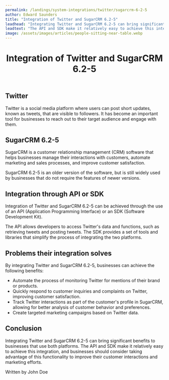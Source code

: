 ```yaml
---
permalink: /landings/system-integrations/twitter/sugarcrm-6-2-5
author: Edward Saunders
title: "Integration of Twitter and SugarCRM 6.2-5"
leadhead: "Integrating Twitter and SugarCRM 6.2-5 can bring significant benefits to businesses that use both platforms"
leadtext: "The API and SDK make it relatively easy to achieve this integration, and businesses should consider taking advantage of this functionality to improve their customer interactions and marketing efforts."
image: /assets/images/articles/people-sitting-near-table.webp
---
```

<div class="arttext">	<header>
		<h1>Integration of Twitter and SugarCRM 6.2-5</h1>
	</header>
	<main>
		<section>
			<h2>Twitter</h2>
			<p>Twitter is a social media platform where users can post short updates, known as tweets, that are visible to followers. It has become an important tool for businesses to reach out to their target audience and engage with them.</p>
		</section>
		<section>
			<h2>SugarCRM 6.2-5</h2>
			<p>SugarCRM is a customer relationship management (CRM) software that helps businesses manage their interactions with customers, automate marketing and sales processes, and improve customer satisfaction.</p>
			<p>SugarCRM 6.2-5 is an older version of the software, but is still widely used by businesses that do not require the features of newer versions.</p>
		</section>
		<section>
			<h2>Integration through API or SDK</h2>
			<p>Integration of Twitter and SugarCRM 6.2-5 can be achieved through the use of an API (Application Programming Interface) or an SDK (Software Development Kit).</p>
			<p>The API allows developers to access Twitter's data and functions, such as retrieving tweets and posting tweets. The SDK provides a set of tools and libraries that simplify the process of integrating the two platforms.</p>
		</section>
		<section>
			<h2>Problems their integration solves</h2>
			<p>By integrating Twitter and SugarCRM 6.2-5, businesses can achieve the following benefits:</p>
			<ul>
				<li>Automate the process of monitoring Twitter for mentions of their brand or products.</li>
				<li>Quickly respond to customer inquiries and complaints on Twitter, improving customer satisfaction.</li>
				<li>Track Twitter interactions as part of the customer's profile in SugarCRM, allowing for better analysis of customer behavior and preferences.</li>
				<li>Create targeted marketing campaigns based on Twitter data.</li>
			</ul>
		</section>
		<section>
			<h2>Conclusion</h2>
			<p>Integrating Twitter and SugarCRM 6.2-5 can bring significant benefits to businesses that use both platforms. The API and SDK make it relatively easy to achieve this integration, and businesses should consider taking advantage of this functionality to improve their customer interactions and marketing efforts.</p>
		</section>
	</main>
	<footer>
		<p>Written by John Doe</p>
	</footer>
</div>